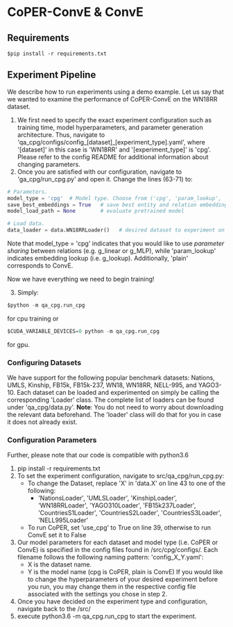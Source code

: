 # CoPER-ConvE & ConvE

## Requirements
```$pip install -r requirements.txt```

## Experiment Pipeline
We describe how to run experiments using a demo example. Let us say that we wanted to examine the performance of CoPER-ConvE on the WN18RR dataset. 
1. We first need to specify the exact experiment configuration such as training time, model hyperparameters, and parameter generation architecture. Thus, navigate to 'qa_cpg/configs/config_[dataset]_[experiment_type].yaml', where '[dataset]' in this case is 'WN18RR' and '[experiment_type]' is 'cpg'. Please refer to the config README for additional information about changing parameters.
2. Once you are satisfied with our configuration, navigate to 'ga_cpg/run_cpg.py' and open it. Change the lines (63-71) to:
```python
# Parameters.
model_type = 'cpg'  # Model type. Choose from ('cpg', 'param_lookup', 'plain')
save_best_embeddings = True   # save best entity and relation embeddings through training
model_load_path = None        # evaluate pretrained model 

# Load data.
data_loader = data.WN18RRLoader()   # desired dataset to experiment on
``` 
Note that model_type = 'cpg' indicates that you would like to use *parameter sharing* between relations (e.g. g_linear or g_MLP), while 'param_lookup' indicates embedding lookup (i.e. g_lookup). Additionally, 'plain' corresponds to ConvE.

Now we have everything we need to begin training!

3. Simply: 
```python
$python -m qa_cpg.run_cpg
```
for cpu training or 
```python
$CUDA_VARIABLE_DEVICES=0 python -m qa_cpg.run_cpg
```
for gpu.

### Configuring Datasets
We have support for the following popular benchmark datasets: Nations, UMLS, Kinship, FB15k, FB15k-237, WN18, WN18RR, NELL-995, and YAGO3-10. Each dataset can be loaded and experimented on simply be calling the corresponding 'Loader' class. The complete list of loaders can be found under 'qa_cpg/data.py'. **Note**: You do not need to worry about downloading the relevant data beforehand. The 'loader' class will do that for you in case it does not already exist. 

### Configuration Parameters

Further, please note that our code is compatible with python3.6

1) pip install -r requirements.txt 
2) To set the experiment configuration, navigate to src/qa_cpg/run_cpg.py:
    - To change the Dataset, replace 'X' in 'data.X' on line 43 to one of the following: 
        - 'NationsLoader', 'UMLSLoader', 'KinshipLoader', 'WN18RRLoader', 'YAGO310Loader', 
           'FB15k237Loader', 'CountriesS1Loader', 'CountriesS2Loader', 'CountriesS3Loader', 'NELL995Loader'
    - To run CoPER, set 'use_cpg' to True on line 39, otherwise to run ConvE set it to False
3) Our model parameters for each dataset and model type (i.e. CoPER or ConvE) is specified in the config 
    files found in /src/cpg/configs/. Each filename follows the following naming pattern: 'config_X_Y.yaml':
      - X is the dataset name.
      - Y is the model name (cpg is CoPER, plain is ConvE)
   If you would like to change the hyperparameters of your desired experiment before you run, you may change
     them in the respective config file associated with the settings you chose in step 2.
4) Once you have decided on the experiment type and configuration, navigate back to the /src/
5) execute python3.6 -m qa_cpg.run_cpg to start the experiment.

